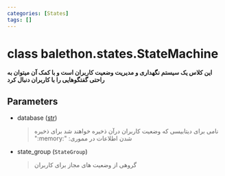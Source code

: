 ```yaml
---
categories: [States]
tags: []
---
```


<h1>class balethon.states.<strong>StateMachine</strong></h1>

<p align="left" dir="rtl"><strong>این کلاس یک سیستم نگهداری و مدیریت وضعیت کاربران است و با کمک آن میتوان به راحتی گفتگوهایی را با کاربران دنبال کرد</strong></p>

<h2>Parameters</h2>

<ul>
<li>database (<a href="https://docs.python.org/3/library/stdtypes.html#str">str</a>)<blockquote dir="rtl">
<p>نامی برای دیتابیسی که وضعیت کاربران درآن ذخیره خواهند شد برای ذخیره شدن اطلاعات در مموری: ":memory:"</p>
</blockquote>
</li>
</ul>
<ul>
<li>state_group (<code>StateGroup</code>)<blockquote dir="rtl">
<p>گروهی از وضعیت های مجاز برای کاربران</p>
</blockquote>
</li>
</ul>